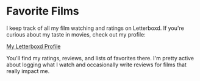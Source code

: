 # Favorite Films

I keep track of all my film watching and ratings on Letterboxd. If you're curious about my taste in movies, check out my profile:

[My Letterboxd Profile](https://letterboxd.com/andrewdong1994/)

You'll find my ratings, reviews, and lists of favorites there. I'm pretty active about logging what I watch and occasionally write reviews for films that really impact me. 